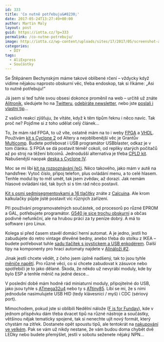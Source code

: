```yaml
---
id: 333
title: 'Co nutně potřebuju&#8230;'
date: 2017-05-24T13:27:49+00:00
author: Martin Maly
layout: post
guid: https://iotta.cz/?p=333
permalink: /co-nutne-potrebuju/
image: http://iotta.cz/wp-content/uploads/sites/17/2017/05/screenshot-alitronik.com-2017-05-24-15-26-12.png
categories:
  - DIY
tags:
  - AliExpress
  - Součástky
---
```

Se Štěpánem Bechynským máme takové oblíbené rčení &#8211; vždycky když vidíme nějakou naprosto obskurní věc, třeba endoskop, tak si říkáme: &#8222;Asi to nutně potřebuju!&#8220;

Já jsem si teď tuhle svou obsesi dokonce proměnil na web &#8211; určitě už znáte [Alitronik](https://alitronik.com/), sledujete ho na [Twitteru](https://twitter.com/alitronik_tips), [odebíráte newsletter](http://alitronik.us5.list-manage.com/subscribe?u=b8ed94047dacba313943c10a6&id=80370de744), nebo jste [poslali i vlastní tip](https://goo.gl/forms/DWC5Lb7rSGnYzKHe2)&#8230;

Z vašich reakcí zjišťuju, že vítáte, když k těm tipům řeknu i něco navíc. Tak proč ne? Pojďme si z toho udělat celý článek&#8230;

To, že mám rád FPGA, to už víte, ostatně mám na to i weby [FPGA](https://fpga.cz/) a [VHDL](https://vhdl.cz/). Používám [kit s Cyclone 2](https://alitronik.com/altera-fpga-cycloneii-ep2c5t144-minimum-system-development-board/) od Altery a nejoblíbenější věc je Grantův [Multicomp](http://searle.hostei.com/grant/Multicomp/). Budete potřebovat i USB programátor USBblaster, odkaz je v tom článku. S FPGA se dá postavit téměř cokoli, od repliky starých počítačů až po stroj na těžení bitcoinů. Jednodušší alternativa je třeba [CPLD kit](https://alitronik.com/cpld-development-board/). Nabušenější naopak [deska s Cyclone IV](https://alitronik.com/waveshare-altera-cyclone-board-coreep4ce6/).

Moc se mi líbí [kit na rozpoznávání řeči](https://alitronik.com/non-specific-speech-recognition-module-ld3320/). Něco takového, jako mám v autě na handsfree: Vytoč číslo, připoj telefon, plus ovládání menu, a to celé hlasem. Tenhle modul by to měl umět, tak jsem zvědav, až dorazí. Jak nemám hlasové ovládání rád, tak bych si s tím rád něco postavil.

[Kit s osmi sedmisegmentovkami a 16 tlačítky](https://alitronik.com/16-buttons-keyboard-8-numbers-led-display-module/) znáte z [Calcuina](https://retrocip.cz/tag/calcuino/). Ale krom kalkulačky půjde jistě postavit víc různých zařízení.

Při používání programovatelných součástek, od procesorů po různé EPROM a GAL, potřebujete programátor. [G540 je sice trochu obskurní](https://alitronik.com/usb-universal-programmer-for-eprom-mcu-gal/) a občas podivně nefunkční, ale na hrubou práci za ty peníze dobrý. A má to software i pro Linux.

Kolega si před časem stavěl domácí herní automat. A je jedno, jestli ho zabudujete do retro vintage dřevěné bedny, anebo třeba do stolku z IKEA &#8211; budete potřebovat tuhle [sadu tlačítek s joystickem a USB enkodérem](https://alitronik.com/arcade-joystick-buttons-usb-encoder/). Další tipy na komponenty pro hrací automaty najdete v [Alináloži #2](https://alitronik.com/f-is-for-funday-2/).

Jinak jestli chcete vědět, z čeho jsem úplně nadšený, tak to jsou tyhle [měniče napětí](https://alitronik.com/voltage-converter-230v-110v-ac-to-3-3v5v-dc/). Pro různé věci, co si chcete zabudovat k zásuvce nebo spotřebiči je to jako dělané. Škoda, že někdo už nevyrábí moduly, kde by bylo ESP a tenhle měnič na jedné desce&#8230;

V poslední době mám hodně rád miniaturní moduly, připojitelné do USB, jako jsou tyhle s [ATmega32u4](https://alitronik.com/beetle-leonardo-usb-atmega32u4-mini-development-board/) nebo ty s [ATtiny85](https://alitronik.com/attiny85-general-micro-usb-development-board/). Líbí se mi, že s nimi jednoduše nasimulujete USB HID (tedy klávesnici / myš) i CDC (sériový port).

Mimochodem, pokud jste si oblíbili Nedělní nálože ([F is for Funday](https://alitronik.com/category/tips-for-sunday/)), kde v jednom příspěvku dám třeba dvacet tipů na různé nástroje a součástky, většinou nějak tematicky spojené, tak si nenechte ujít nový formát, který chystám na zítřek. Dostanete opět spoustu tipů, ale tentokrát na [nakupování ve velkém](https://alitronik.com/big-bag-buy-1/). Pak se vám už nikdy nestane, že vám budou doma chybět dvě LEDky nebo budete přemýšlet, jestli v sobotu seženete nějaký NPN&#8230;